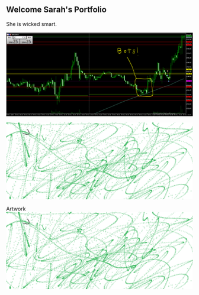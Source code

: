 ## Welcome Sarah's Portfolio

She is wicked smart.



![Bots](https://github.com/YMandCL/YMandCL.github.io/blob/master/Finding%20the%20Algorithms.PNG?raw=true)

![Bots](https://github.com/YMandCL/YMandCL.github.io/blob/master/aiden.PNG?raw=true)


Artwork ![aiden](aiden.PNG "Tester")


